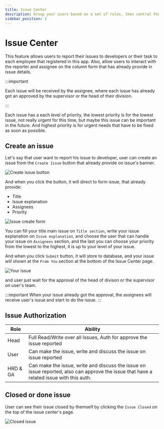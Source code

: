 ```yaml
---
title: Issue Center
description: Group your users based on a set of rules, then control Feature Flags and Remote Config for those groups.
sidebar_position: 3
---
```


# Issue Center

This feature allows users to report their issues to developers or their task to each employee that registered in this app. Also, allow users to interact with the reporter and assignee on the column form that has already provide in issue details.

:::important

Each issue will be received by the assignee, where each issue has already got an approved by the supervisor or the head of their division.

:::

Each issue has a each level of priority, the lowest priority is for the lowest issue, not really urgent for this time, but maybe this issue can be important in the future. And highest priority is for urgent needs that have to be fixed as soon as possible.

## Create an issue

Let's say that user want to report his issue to developer, user can create an issue from the `Create Issue` button that already provide on issue's banner.

![Create issue button](https://res.cloudinary.com/boxity-id/image/upload/r_10/v1628996258/docs/issue%20center/Screenshot_2021-08-15_at_09.57.22_king9o.png)

And when you click the button, it will direct to form issue, that already provide:
- Title
- Issue explanation
- Assignees
- Priority

![Issue create form](https://res.cloudinary.com/boxity-id/image/upload/r_10/v1628996351/docs/issue%20center/Screenshot_2021-08-15_at_09.59.06_rbqtx6.png)

You can fill your title main issue on `Title section`, write your issue explanation on `Issue explanation`, and choose the user that can handle your issue on `Assignees` section, and the last you can choose your priority from the lowest to the highest, it is up to your level of your issue.

And when you click `Submit` button, it will store to database, and your issue will shown at the `From You` section at the bottom of the Issue Center page.

![Your issue](https://res.cloudinary.com/boxity-id/image/upload/r_10/v1628996769/docs/issue%20center/Screenshot_2021-08-15_at_10.06.04_c7fnv0.png)

and user just wait for the approval of the head of divison or the supervisor on user's team. 

:::important
When your issue already got the approval, the assignees will receive user's issue and start to do the issue.
:::

## Issue Authorization
| **Role**           | **Ability**                                                                           |
| ------------------ | ------------------------------------------------------------------------------------- |
| Head      | Full Read/Write over all Issues, Auth for approve the issue reported |
| User       | Can make the issue, write and discuss the issue on issue reported                                             |
| HRD & GA | Can make the issue, write and discuss the issue on issue reported, also can approve the issue that have a related issue with this auth.                                        |

## Closed or done issue
User can see their issue closed by themself by clicking the `Issue Closed` on the top of the issue center's page.

![Closed issue](https://res.cloudinary.com/boxity-id/image/upload/r_10/v1628998308/docs/issue%20center/Screenshot_2021-08-15_at_10.31.20_hhilra.png)